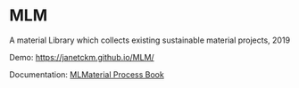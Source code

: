 # MLM

A material Library which collects existing sustainable material projects, 2019

Demo: https://janetckm.github.io/MLM/

Documentation: [MLMaterial Process Book](https://janetckm.github.io/assets/img/mlm/research.pdf)
